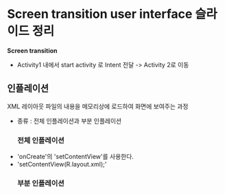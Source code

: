# Screen transition user interface 슬라이드 정리
**Screen transition**
- Activity1 내에서 start activity 로 Intent 전달 -> Activity 2로 이동
## 인플레이션
XML 레이아웃 파일의 내용을 메모리상에 로드하여 화면에 보여주는 과정
- 종류 : 전체 인플레이션과 부분 인플레이션
    ### 전체 인플레이션
 - 'onCreate'의 'setContentView'를 사용한다. 
 - 'setContentView(R.layout.xml);'
    ### 부분 인플레이션